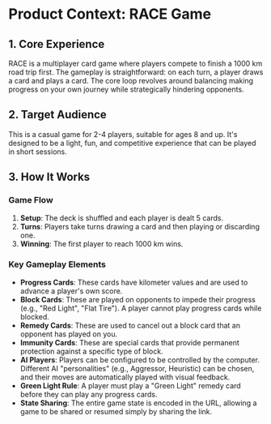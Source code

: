# Product Context: RACE Game

## 1. Core Experience

RACE is a multiplayer card game where players compete to finish a 1000 km road trip first. The gameplay is straightforward: on each turn, a player draws a card and plays a card. The core loop revolves around balancing making progress on your own journey while strategically hindering opponents.

## 2. Target Audience

This is a casual game for 2-4 players, suitable for ages 8 and up. It's designed to be a light, fun, and competitive experience that can be played in short sessions.

## 3. How It Works

### Game Flow
1.  **Setup**: The deck is shuffled and each player is dealt 5 cards.
2.  **Turns**: Players take turns drawing a card and then playing or discarding one.
3.  **Winning**: The first player to reach 1000 km wins.

### Key Gameplay Elements
*   **Progress Cards**: These cards have kilometer values and are used to advance a player's own score.
*   **Block Cards**: These are played on opponents to impede their progress (e.g., "Red Light", "Flat Tire"). A player cannot play progress cards while blocked.
*   **Remedy Cards**: These are used to cancel out a block card that an opponent has played on you.
*   **Immunity Cards**: These are special cards that provide permanent protection against a specific type of block.
*   **AI Players**: Players can be configured to be controlled by the computer. Different AI "personalities" (e.g., Aggressor, Heuristic) can be chosen, and their moves are automatically played with visual feedback.
*   **Green Light Rule**: A player must play a "Green Light" remedy card before they can play any progress cards.
*   **State Sharing**: The entire game state is encoded in the URL, allowing a game to be shared or resumed simply by sharing the link. 